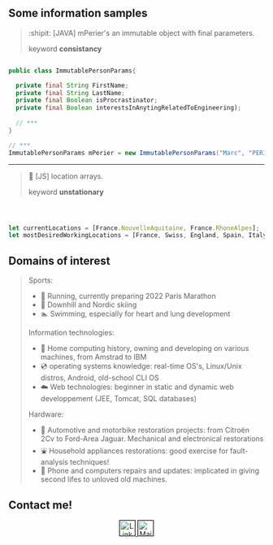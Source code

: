 <!-- Logos from: https://github.com/mbirth/contacts-logos -->

## Some information samples

> :shipit: [JAVA] mPerier's an immutable object with final parameters.
>
> keyword **consistancy**
```java

public class ImmutablePersonParams{

  private final String FirstName;
  private final String LastName;
  private final Boolean isProcrastinator;
  private final Boolean interestsInAnytingRelatedToEngineering);
  
  // ***
}

// ***
ImmutablePersonParams mPerier = new ImmutablePersonParams("Marc", "PERIER", false, true);
```

---
> :round_pushpin: [JS] location arrays.
>
> keyword **unstationary**
 ```javascript
 
 
 
 let currentLocations = [France.NouvelleAquitaine, France.RhoneAlpes];
 let mostDesiredWorkingLocations = [France, Swiss, England, Spain, Italy];
 
 ```
 ## Domains of interest

> Sports:
> - :running: Running, currently preparing 2022 Paris Marathon
> - :ski: Downhill and Nordic skiing
> - :swimmer: Swimming, especially for heart and lung development
>
> Information technologies:
> - :floppy_disk: Home computing history, owning and developing on various machines, from Amstrad to IBM
> - :cd: operating systems knowledge:  real-time OS's, Linux/Unix distros, Android, old-school CLI OS
> - :cloud: Web technologies: beginner in static and dynamic web developpement (JEE, Tomcat, SQL databases)
>
> Hardware:
> - :car: Automotive and motorbike restoration projects: from Citroën 2Cv to Ford-Area Jaguar. Mechanical and electronical restorations
> - :fountain: Household appliances restorations: good exercise for fault-analysis techniques!
> - :iphone: Phone and computers repairs and updates: implicated in giving second lifes to unloved old machines.

 ## Contact me!

<div style="text-align:center;display:block;">
  <a href="https://www.linkedin.com/in/marc-perier-6079b4161/" style="text-align:center;">
           <img alt="Linkedin Logo" src="https://raw.githubusercontent.com/mbirth/contacts-logos/master/images/LinkedIn.png"
           width=30" height="30" style="border:1px solid black;">
  </a>

  <a href="mailto:PERIER-IT-CONSULTING@protonmail.com">
           <img alt="Mail Logo" src="https://upload.wikimedia.org/wikipedia/fr/a/a7/Mail_%28Apple%29_logo.png"
           width=30" height="30" style="border:1px solid black;">
  </a>
</div> 

